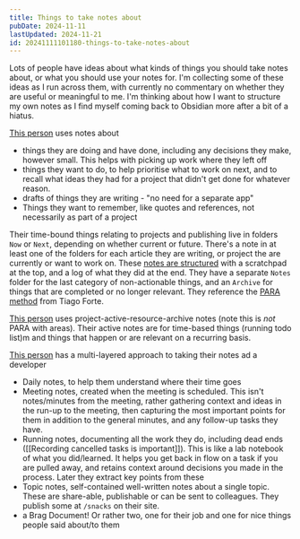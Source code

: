 ```yaml
---
title: Things to take notes about
pubDate: 2024-11-11
lastUpdated: 2024-11-21
id: 20241111101180-things-to-take-notes-about
---
```


Lots of people have ideas about what kinds of things you should take notes about, or what you should use your notes for. I'm collecting some of these ideas as I run across them, with currently no commentary on whether they are useful or meaningful to me. I'm thinking about how I want to structure my own notes as I find myself coming back to Obsidian more after a bit of a hiatus.

[This person](https://sebastiandedeyne.com/how-i-take-notes-structure-with-now-next-notes) uses notes about

- things they are doing and have done, including any decisions they make, however small. This helps with picking up work where they left off
- things they want to do, to help prioritise what to work on next, and to recall what ideas they had for a project that didn't get done for whatever reason.
- drafts of things they are writing - "no need for a separate app"
- Things they want to remember, like quotes and references, not necessarily as part of a project

Their time-bound things relating to projects and publishing live in folders `Now` or `Next`, depending on whether current or future. There's a note in at least one of the folders for each article they are writing, or project the are currently or want to work on. These [notes are structured](https://sebastiandedeyne.com/how-take-notes-my-obsidian-setup#content-anatomy-of-a-note) with a scratchpad at the top, and a log of what they did at the end. They have a separate `Notes` folder for the last category of non-actionable things, and an `Archive` for things that are completed or no longer relevant. They reference the [PARA method](https://fortelabs.com/blog/para/) from Tiago Forte.

[This person](https://blog.alifeee.co.uk/notes/how-i-organise-my-notes-project-active-resource-archive/) uses project-active-resource-archive notes (note this is _not_ PARA with areas). Their active notes are for time-based things (running todo list)m and things that happen or are relevant on a recurring basis.

[This person](https://hamatti.org/posts/how-i-take-work-notes-as-a-developer/) has a multi-layered approach to taking their notes ad a developer

- Daily notes, to help them understand where their time goes
- Meeting notes, created when the meeting is scheduled. This isn't notes/minutes from the meeting, rather gathering context and ideas in the run-up to the meeting, then capturing the most important points for them in addition to the general minutes, and any follow-up tasks they have.
- Running notes, documenting all the work they do, including dead ends ([[Recording  cancelled tasks is important]]). This is like a lab notebook of what you did/learned. It helps you get back in flow on a task if you are pulled away, and retains context around decisions you made in the process. Later they extract key points from these
- Topic notes, self-contained well-written notes about a single topic. These are share-able, publishable or can be sent to colleagues. They publish some at `/snacks` on their site.
- a Brag Document! Or rather two, one for their job and one for nice things people said about/to them
